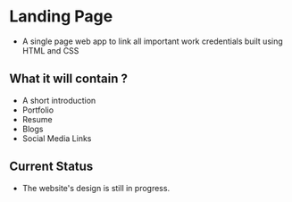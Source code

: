 # Landing Page
- A single page web app to link all important work credentials built using HTML and CSS

## What it will contain ?
- A short introduction 
- Portfolio 
- Resume
- Blogs
- Social Media Links

## Current Status 
- The website's design is still in progress.
